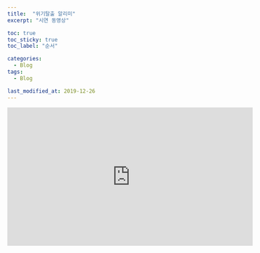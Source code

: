 ```yaml
---
title:  "위기탈출 알리미"
excerpt: "시연 동영상"

toc: true
toc_sticky: true
toc_label: "순서"

categories:
  - Blog
tags:
  - Blog

last_modified_at: 2019-12-26
---
```


<iframe width="560" height="315" src="https://www.youtube.com/embed/v=CsD02_F2M-g&feature=youtu.be" frameborder="0" allowfullscreen></iframe>